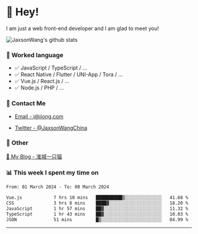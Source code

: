 # 👋 Hey!

I am just a web front-end developer and I am glad to meet you!

![JaxsonWang's github stats](https://github-readme-stats.vercel.app/api?username=JaxsonWang&&show_icons=true&&title_color=1abc9c&&icon_color=1abc9c)


### 📝 Worked language

- ✅ JavaScript / TypeScript / ...
- ✅ React Native / Flutter / UNI-App / Tora / ...
- ✅ Vue.js / React.js / ...
- ✅ Node.js / PHP / ...

### 📮 Contact Me

- [Email - i@iiong.com](mailto:i@iiong.com)

- [Twitter - @JaxsonWangChina](https://twitter.com/JaxsonWangChina)

### 🤪 Other

[📌 My Blog - 淮城一只猫](https://iiong.com)

### 📊 This week I spent my time on

<!--START_SECTION:waka-->

```txt
From: 01 March 2024 - To: 08 March 2024

Vue.js            7 hrs 10 mins   ██████████▒░░░░░░░░░░░░░░   41.68 %
CSS               3 hrs 8 mins    ████▓░░░░░░░░░░░░░░░░░░░░   18.20 %
JavaScript        1 hr 57 mins    ██▓░░░░░░░░░░░░░░░░░░░░░░   11.32 %
TypeScript        1 hr 43 mins    ██▓░░░░░░░░░░░░░░░░░░░░░░   10.03 %
JSON              51 mins         █▒░░░░░░░░░░░░░░░░░░░░░░░   04.99 %
```

<!--END_SECTION:waka-->

---
